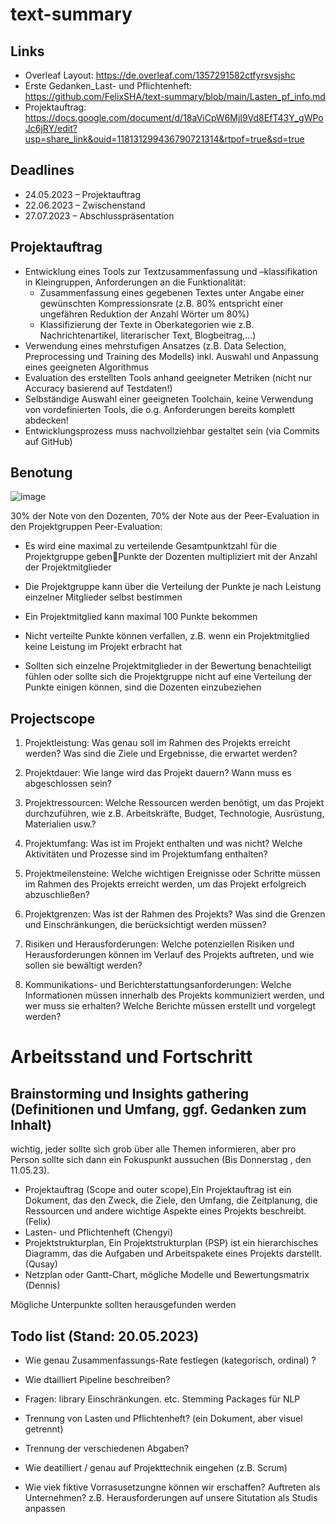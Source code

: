 

# text-summary
## Links
- Overleaf Layout: https://de.overleaf.com/1357291582ctfyrsvsjshc
- Erste Gedanken_Last- und Pflichtenheft: https://github.com/FelixSHA/text-summary/blob/main/Lasten_pf_info.md
- Projektauftrag: https://docs.google.com/document/d/18aViCpW6MjI9Vd8EfT43Y_gWPoJc6jRY/edit?usp=share_link&ouid=118131299436790721314&rtpof=true&sd=true

## Deadlines
- 24.05.2023 – Projektauftrag
- 22.06.2023 – Zwischenstand
- 27.07.2023 – Abschlusspräsentation

## Projektauftrag
- Entwicklung eines Tools zur Textzusammenfassung und –klassifikation in Kleingruppen, Anforderungen an die Funktionalität:
  - Zusammenfassung eines gegebenen Textes unter Angabe einer gewünschten Kompressionsrate (z.B. 80% entspricht einer ungefähren Reduktion der Anzahl Wörter um 80%)
  - Klassifizierung der Texte in Oberkategorien wie z.B. Nachrichtenartikel, literarischer Text, Blogbeitrag,…)
- Verwendung eines mehrstufigen Ansatzes (z.B. Data Selection, Preprocessing und Training des Modells) inkl. Auswahl und Anpassung eines geeigneten Algorithmus
- Evaluation des erstellten Tools anhand geeigneter Metriken (nicht nur Accuracy basierend auf Testdaten!)
- Selbständige Auswahl einer geeigneten Toolchain, keine Verwendung von vordefinierten Tools, die o.g. Anforderungen bereits komplett abdecken!
- Entwicklungsprozess muss nachvollziehbar gestaltet sein (via Commits auf GitHub)

## Benotung
![image](https://user-images.githubusercontent.com/105482809/236819296-2fe7c9e2-6578-4a12-b2fc-f8ec70a6dd46.png)

30% der Note von den Dozenten, 70% der Note aus der Peer-Evaluation in den Projektgruppen
Peer-Evaluation:
- Es wird eine maximal zu verteilende Gesamtpunktzahl für die Projektgruppe gebenPunkte der Dozenten multipliziert mit der Anzahl der Projektmitglieder
- Die Projektgruppe kann über die Verteilung der Punkte je nach Leistung einzelner Mitglieder selbst bestimmen
- Ein Projektmitglied kann maximal 100 Punkte bekommen
- Nicht verteilte Punkte können verfallen, z.B. wenn ein Projektmitglied keine Leistung im Projekt erbracht hat

- Sollten sich einzelne Projektmitglieder in der Bewertung benachteiligt fühlen oder sollte sich die Projektgruppe nicht auf eine Verteilung der Punkte einigen können, sind die Dozenten einzubeziehen

## Projectscope
1. Projektleistung: Was genau soll im Rahmen des Projekts erreicht werden? Was sind die Ziele und Ergebnisse, die erwartet werden?

2. Projektdauer: Wie lange wird das Projekt dauern? Wann muss es abgeschlossen sein?

3. Projektressourcen: Welche Ressourcen werden benötigt, um das Projekt durchzuführen, wie z.B. Arbeitskräfte, Budget, Technologie, Ausrüstung, Materialien usw.?

4. Projektumfang: Was ist im Projekt enthalten und was nicht? Welche Aktivitäten und Prozesse sind im Projektumfang enthalten?

5. Projektmeilensteine: Welche wichtigen Ereignisse oder Schritte müssen im Rahmen des Projekts erreicht werden, um das Projekt erfolgreich abzuschließen?

6. Projektgrenzen: Was ist der Rahmen des Projekts? Was sind die Grenzen und Einschränkungen, die berücksichtigt werden müssen?

7. Risiken und Herausforderungen: Welche potenziellen Risiken und Herausforderungen können im Verlauf des Projekts auftreten, und wie sollen sie bewältigt werden?

8. Kommunikations- und Berichterstattungsanforderungen: Welche Informationen müssen innerhalb des Projekts kommuniziert werden, und wer muss sie erhalten? Welche Berichte müssen erstellt und vorgelegt werden?


# Arbeitsstand und Fortschritt
## Brainstorming und Insights gathering (Definitionen und Umfang, ggf. Gedanken zum Inhalt)
wichtig, jeder sollte sich grob über alle Themen informieren, aber pro Person sollte sich dann ein Fokuspunkt aussuchen (Bis Donnerstag , den 11.05.23).
- Projektauftrag (Scope and outer scope),Ein Projektauftrag ist ein Dokument, das den Zweck, die Ziele, den Umfang, die Zeitplanung, die Ressourcen und andere wichtige Aspekte eines Projekts beschreibt. (Felix)
- Lasten- und Pflichtenheft (Chengyi)
- Projektstrukturplan, Ein Projektstrukturplan (PSP) ist ein hierarchisches Diagramm, das die Aufgaben und Arbeitspakete eines Projekts darstellt. (Qusay)
- Netzplan oder Gantt-Chart, mögliche Modelle und Bewertungsmatrix (Dennis)

Mögliche Unterpunkte sollten herausgefunden werden


## Todo list (Stand: 20.05.2023)
- Wie genau Zusammenfassungs-Rate festlegen (kategorisch, ordinal) ?
- Wie dtailliert Pipeline beschreiben?

- Fragen: library Einschränkungen. etc. Stemming Packages für NLP
- Trennung von Lasten und Pflichtenheft? (ein Dokument, aber visuel getrennt)
-   Trennung der verschiedenen Abgaben?
- Wie deatilliert / genau auf Projekttechnik eingehen (z.B. Scrum)
- Wie viek fiktive Vorrasusetzungne können wir erschaffen? Auftreten als Unternehmen? z.B. Herausforderungen auf unsere Situtation als Studis anpassen
